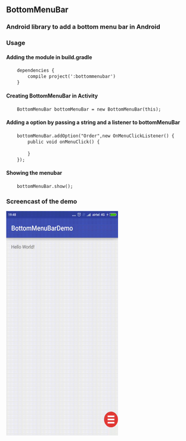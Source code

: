 ## BottomMenuBar

### Android library to add a bottom menu bar in Android

### Usage

#### Adding the module in build.gradle

````
    dependencies {
        compile project(':bottommenubar')
    }
````

#### Creating  BottomMenuBar in Activity

```
    BottomMenuBar bottomMenuBar = new BottomMenuBar(this);
```

#### Adding a option by passing a string and a listener to bottomMenuBar

```
    bottomMenuBar.addOption("Order",new OnMenuClickListener() {
        public void onMenuClick() {

        }
    });
```

#### Showing the menubar

```
    bottomMenuBar.show();
```

### Screencast of the demo

<img src="https://github.com/Anwesh43/BottomMenuBar/blob/master/screencast/bottommenubar2.gif" width="300px" height="600px" alt="Screencast of demo">
